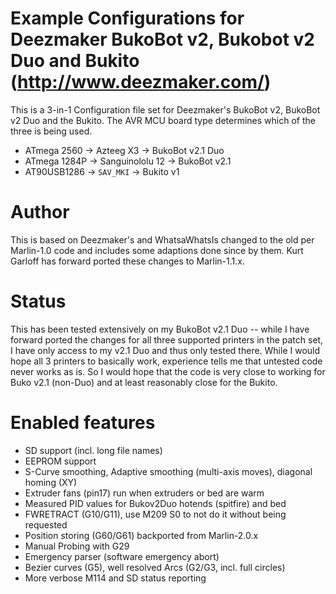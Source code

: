 # Example Configurations for Deezmaker BukoBot v2, Bukobot v2 Duo and Bukito (http://www.deezmaker.com/)

This is a 3-in-1 Configuration file set for Deezmaker's BukoBot v2, BukoBot v2 Duo and the Bukito.
The AVR MCU board type determines which of the three is being used.

* ATmega 2560 -> Azteeg X3 -> BukoBot v2.1 Duo
* ATmega 1284P -> Sanguinololu 12 -> BukoBot v2.1
* AT90USB1286 -> ``SAV_MKI`` -> Bukito v1

# Author

This is based on Deezmaker's and WhatsaWhatsIs changed to the old per Marlin-1.0 code and includes
some adaptions done since by them. Kurt Garloff has forward ported these changes to Marlin-1.1.x.

# Status

This has been tested extensively on my BukoBot v2.1 Duo -- while I have forward ported the changes
for all three supported printers in the patch set, I have only access to my v2.1 Duo and thus only
tested there. While I would hope all 3 printers to basically work, experience tells me that untested
code never works as is. So I would hope that the code is very close to working for Buko v2.1 (non-Duo)
and at least reasonably close for the Bukito.

# Enabled features

* SD support (incl. long file names)
* EEPROM support
* S-Curve smoothing, Adaptive smoothing (multi-axis moves), diagonal homing (XY)
* Extruder fans (pin17) run when extruders or bed are warm
* Measured PID values for Bukov2Duo hotends (spitfire) and bed
* FWRETRACT (G10/G11), use M209 S0 to not do it without being requested
* Position storing (G60/G61) backported from Marlin-2.0.x
* Manual Probing with G29
* Emergency parser (software emergency abort)
* Bezier curves (G5), well resolved Arcs (G2/G3, incl. full circles)
* More verbose M114 and SD status reporting
